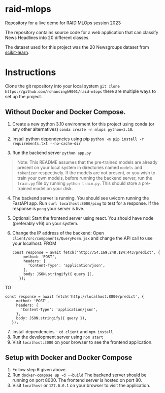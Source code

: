 # raid-mlops
Repository for a live demo for RAID MLOps session 2023

The repository contains source code for a web application that can classify News Headlines into 20 different classes.

The dataset used for this project was the 20 Newsgroups dataset from [scikit-learn](https://scikit-learn.org/0.19/datasets/twenty_newsgroups.html).

# Instructions

Clone the git repository into your local system `git clone https://github.com/rohansingh9001/raid-mlops` there are multiple ways to set up the project.

## Without Docker and Docker Compose.

1) Create a new python 3.10 environment for this project using conda (or any other alternatives) `conda create -n mlops python=3.10`.

2) Install python dependencies using pip `python -m pip install -r requirements.txt --no-cache-dir`

3) Run the backend server `python app.py`

> Note: This README assumes that the pre-trained models are already present on your local system in directories named `models` and `tokenizer` respectively. If the models are not present, or you wish to train your own models, before running the backend server, run the `train.py` file by running `python train.py`. This should store a pre-trained model on your disk.

4) The backend server is running. You should see uvicorn running the FastAPI app. Run `curl localhost:8000/ping` to test for a response. If the response is `pong` your server is live.

5) Optional: Start the frontend server using react. You should have node (preferably v16) on your system.

6) Change the IP address of the backend: Open `client/src/components/QueryForm.jsx` and change the API call to use your localhost.
FROM
   ```
   const response = await fetch('http://54.169.248.184:443/predict', {
        method: 'POST',
        headers: {
          'Content-Type': 'application/json',
        },
        body: JSON.stringify({ query }),
      });
   ```
TO
   ```
   const response = await fetch('http://localhost:8000/predict', {
        method: 'POST',
        headers: {
          'Content-Type': 'application/json',
        },
        body: JSON.stringify({ query }),
      });
  ```
7) Install dependencies - `cd client` and `npm install`
8) Run the development server using `npm start`
9) Visit `localhost:3000` on your browser to see the frontend application.

## Setup with Docker and Docker Compose
1) Follow step 6 given above.
2) Run `docker-compose up -d --build` The backend server should be running on port 8000. The frontend server is hosted on port 80.
3) Visit `localhost` or `127.0.0.1` on your browser to visit the application.
